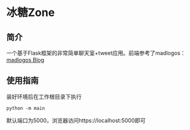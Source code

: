 # 冰糖Zone

## 简介

一个基于Flask框架的非常简单聊天室+tweet应用。前端参考了madlogos：[madlogos Blog](https://madlogos.github.io/post/flask-socketio-site-demo/)

## 使用指南

装好环境后在工作根目录下执行

```shell
python -m main
```

默认端口为5000，浏览器访问https://localhost:5000即可

